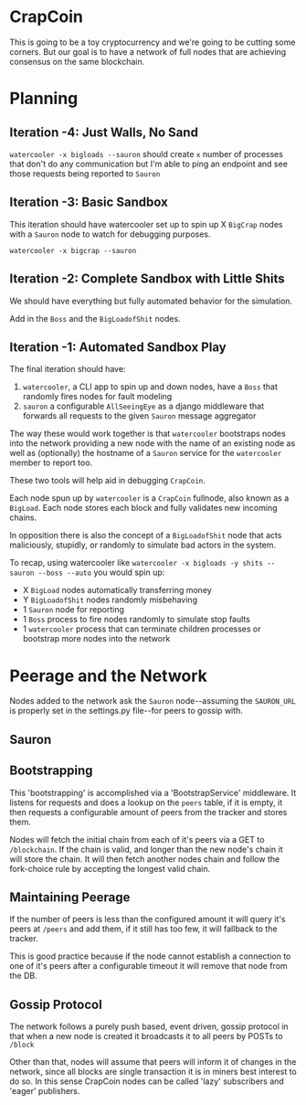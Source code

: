# CrapCoin
This is going to be a toy cryptocurrency and we're going to be cutting some corners. But our goal is to have a network of full nodes that are achieving consensus on the same blockchain.

# Planning
## Iteration -4: Just Walls, No Sand
`watercooler -x bigloads --sauron` should create `x` number of processes that don't do any communication but I'm able to ping an endpoint and see those requests being reported to `Sauron`

## Iteration -3: Basic Sandbox
This iteration should have watercooler set up to spin up X `BigCrap` nodes with a `Sauron` node to watch for debugging purposes.

`watercooler -x bigcrap --sauron`

## Iteration -2: Complete Sandbox with Little Shits
We should have everything but fully automated behavior for the simulation.

Add in the `Boss` and the `BigLoadofShit` nodes.

## Iteration -1: Automated Sandbox Play
The final iteration should have:
1. `watercooler`, a CLI app to spin up and down nodes, have a `Boss` that randomly fires nodes for fault modeling
2. `sauron` a configurable `AllSeeingEye` as a django middleware that forwards all requests to the given `Sauron` message aggregator

The way these would work together is that `watercooler` bootstraps nodes into the network providing a new node with the name of an existing node as well as (optionally) the hostname of a `Sauron` service for the `watercooler` member to report too.

These two tools will help aid in debugging `CrapCoin`.

Each node spun up by `watercooler` is a `CrapCoin` fullnode, also known as a `BigLoad`. Each node stores each block and fully validates new incoming chains.

In opposition there is also the concept of a `BigLoadofShit` node that acts maliciously, stupidly, or randomly to simulate bad actors in the system.

To recap, using watercooler like `watercooler -x bigloads -y shits --sauron --boss --auto` you would spin up:
- X `BigLoad` nodes automatically transferring money
- Y `BigLoadofShit` nodes randomly misbehaving
- 1 `Sauron` node for reporting
- 1 `Boss` process to fire nodes randomly to simulate stop faults
- 1 `watercooler` process that can terminate children processes or bootstrap more nodes into the network

# Peerage and the Network
Nodes added to the network ask the `Sauron` node--assuming the `SAURON_URL` is properly set in the settings.py file--for peers to gossip with.

## Sauron

## Bootstrapping
This 'bootstrapping' is accomplished via a 'BootstrapService' middleware. It listens for requests and does a lookup on the `peers` table, if it is empty, it then requests a configurable amount of peers from the tracker and stores them.

Nodes will fetch the initial chain from each of it's peers via a GET to `/blockchain`. If the chain is valid, and longer than the new node's chain it will store the chain. It will then fetch another nodes chain and follow the fork-choice rule by accepting the longest valid chain.

## Maintaining Peerage
If the number of peers is less than the configured amount it will query it's peers at `/peers` and add them, if it still has too few, it will fallback to the tracker.

This is good practice because if the node cannot establish a connection to one of it's peers after a configurable timeout it will remove that node from the DB.

## Gossip Protocol
The network follows a purely push based, event driven, gossip protocol in that when a new node is created it broadcasts it to all peers by POSTs to `/block`

Other than that, nodes will assume that peers will inform it of changes in the network, since all blocks are single transaction it is in miners best interest to do so. In this sense CrapCoin nodes can be called 'lazy' subscribers and 'eager' publishers.
